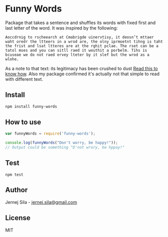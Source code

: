 # Funny Words

Package that takes a sentence and shuffles its words with fixed first and last letter of the word. It was inspired by the following:

    Aoccdrnig to rscheearch at Cmabrigde uinervtisy, it deosn’t mttaer waht oredr the ltteers in a wrod are, the olny iprmoetnt tihng is taht the frist and lsat ltteres are at the rghit pclae. The rset can be a tatol mses and you can sitll raed it wouthit a porbelm. Tihs is bcuseae we do not raed ervey lteter by it slef but the wrod as a wlohe.

As a note to that text: its legitimacy has been crushed to dust [Read this to know how](http://awesci.com/cambridge-university-says-spelling-does-not-matter/). Also my package confirmed it's actually not that simple to read with different text.

## Install

```bash
npm install funny-words
```

## How to use

```js
var funnyWords = require('funny-words');

console.log(funnyWords("Don't worry, be happy!"));
// Output could be something "D'not wrory, be hppay!"
```

## Test

```
npm test
```

## Author

Jernej Sila - jernej.sila@gmail.com

## License

MIT
